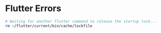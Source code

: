 # Flutter Errors

```bash
# Waiting for another flutter command to release the startup lock...
rm ~/flutter/current/bin/cache/lockfile
```
